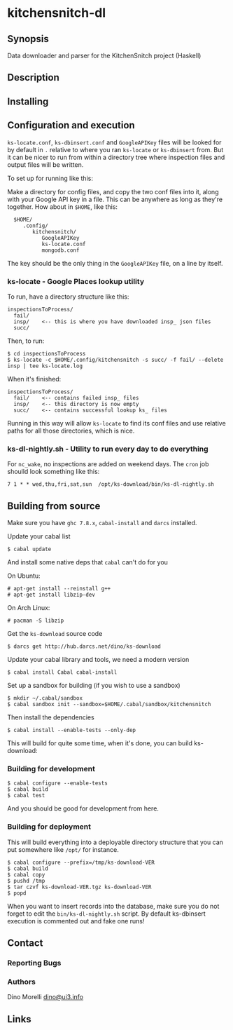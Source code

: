 # kitchensnitch-dl


## Synopsis

Data downloader and parser for the KitchenSnitch project (Haskell)


## Description


## Installing


## Configuration and execution

`ks-locate.conf`, `ks-dbinsert.conf` and `GoogleAPIKey` files will be
looked for by default in `.` relative to where you ran `ks-locate`
or `ks-dbinsert` from. But it can be nicer to run from within
a directory tree where inspection files and output files will
be written.

To set up for running like this:

Make a directory for config files, and copy the two conf files into
it, along with your Google API key in a file. This can be anywhere
as long as they're together. How about in `$HOME`, like this:

      $HOME/
         .config/
            kitchensnitch/
               GoogleAPIKey
               ks-locate.conf
               mongodb.conf

The key should be the only thing in the `GoogleAPIKey` file, on a
line by itself. 


### ks-locate - Google Places lookup utility

To run, have a directory structure like this:

    inspectionsToProcess/
      fail/
      insp/    <-- this is where you have downloaded insp_ json files
      succ/

Then, to run:

    $ cd inspectionsToProcess
    $ ks-locate -c $HOME/.config/kitchensnitch -s succ/ -f fail/ --delete insp | tee ks-locate.log

When it's finished:

    inspectionsToProcess/
      fail/    <-- contains failed insp_ files
      insp/    <-- this directory is now empty
      succ/    <-- contains successful lookup ks_ files

Running in this way will allow `ks-locate` to find its conf files
and use relative paths for all those directories, which is nice.


### ks-dl-nightly.sh - Utility to run every day to do everything

For `nc_wake`, no inspections are added on weekend days. The `cron`
job shoulld look something like this:

    7 1 * * wed,thu,fri,sat,sun  /opt/ks-download/bin/ks-dl-nightly.sh


## Building from source

Make sure you have `ghc 7.8.x`, `cabal-install` and `darcs` installed.

Update your cabal list

    $ cabal update

And install some native deps that `cabal` can't do for you

On Ubuntu:

    # apt-get install --reinstall g++ 
    # apt-get install libzip-dev

On Arch Linux:

    # pacman -S libzip

Get the `ks-download` source code

    $ darcs get http://hub.darcs.net/dino/ks-download

Update your cabal library and tools, we need a modern version

    $ cabal install Cabal cabal-install

Set up a sandbox for building (if you wish to use a sandbox)

    $ mkdir ~/.cabal/sandbox
    $ cabal sandbox init --sandbox=$HOME/.cabal/sandbox/kitchensnitch

Then install the dependencies

    $ cabal install --enable-tests --only-dep

This will build for quite some time, when it's done, you can build
ks-download:


### Building for development

    $ cabal configure --enable-tests
    $ cabal build
    $ cabal test

And you should be good for development from here.


### Building for deployment

This will build everything into a deployable directory structure
that you can put somewhere like `/opt/` for instance.

    $ cabal configure --prefix=/tmp/ks-download-VER
    $ cabal build
    $ cabal copy
    $ pushd /tmp
    $ tar czvf ks-download-VER.tgz ks-download-VER
    $ popd

When you want to insert records into the database, make sure you do not forget to edit the `bin/ks-dl-nightly.sh` script. By default ks-dbinsert execution is commented out and fake one runs!


## Contact

### Reporting Bugs

### Authors

Dino Morelli <dino@ui3.info>


## Links
